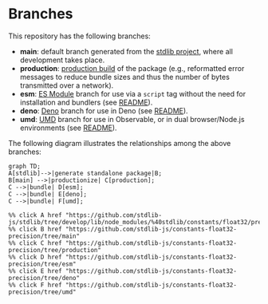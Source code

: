 <!--

@license Apache-2.0

Copyright (c) 2022 The Stdlib Authors.

Licensed under the Apache License, Version 2.0 (the "License");
you may not use this file except in compliance with the License.
You may obtain a copy of the License at

    http://www.apache.org/licenses/LICENSE-2.0

Unless required by applicable law or agreed to in writing, software
distributed under the License is distributed on an "AS IS" BASIS,
WITHOUT WARRANTIES OR CONDITIONS OF ANY KIND, either express or implied.
See the License for the specific language governing permissions and
limitations under the License.

-->

# Branches

This repository has the following branches:

-   **main**: default branch generated from the [stdlib project][stdlib-url], where all development takes place.
-   **production**: [production build][production-url] of the package (e.g., reformatted error messages to reduce bundle sizes and thus the number of bytes transmitted over a network).
-   **esm**: [ES Module][esm-url] branch for use via a `script` tag without the need for installation and bundlers (see [README][esm-readme]).
-   **deno**: [Deno][deno-url] branch for use in Deno (see [README][deno-readme]).
-   **umd**: [UMD][umd-url] branch for use in Observable, or in dual browser/Node.js environments (see [README][umd-readme]).

The following diagram illustrates the relationships among the above branches:

```mermaid
graph TD;
A[stdlib]-->|generate standalone package|B;
B[main] -->|productionize| C[production];
C -->|bundle| D[esm];
C -->|bundle| E[deno];
C -->|bundle| F[umd];

%% click A href "https://github.com/stdlib-js/stdlib/tree/develop/lib/node_modules/%40stdlib/constants/float32/precision"
%% click B href "https://github.com/stdlib-js/constants-float32-precision/tree/main"
%% click C href "https://github.com/stdlib-js/constants-float32-precision/tree/production"
%% click D href "https://github.com/stdlib-js/constants-float32-precision/tree/esm"
%% click E href "https://github.com/stdlib-js/constants-float32-precision/tree/deno"
%% click F href "https://github.com/stdlib-js/constants-float32-precision/tree/umd"
```

[stdlib-url]: https://github.com/stdlib-js/stdlib/tree/develop/lib/node_modules/%40stdlib/constants/float32/precision
[production-url]: https://github.com/stdlib-js/constants-float32-precision/tree/production
[deno-url]: https://github.com/stdlib-js/constants-float32-precision/tree/deno
[deno-readme]: https://github.com/stdlib-js/constants-float32-precision/blob/deno/README.md
[umd-url]: https://github.com/stdlib-js/constants-float32-precision/tree/umd
[umd-readme]: https://github.com/stdlib-js/constants-float32-precision/blob/umd/README.md
[esm-url]: https://github.com/stdlib-js/constants-float32-precision/tree/esm
[esm-readme]: https://github.com/stdlib-js/constants-float32-precision/blob/esm/README.md